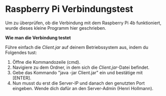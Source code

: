 # Raspberry Pi Verbindungstest

Um zu überprüfen, ob die Verbindung mit dem Raspberry Pi 4b funktioniert, wurde dieses kleine Programm hier geschrieben.

**Wie man die Verbindung testet**

Führe einfach die _Client.jar_ auf deinem Betriebssystem aus, indem du Folgendes tust:

1. Öffne die Kommandozeile (cmd).
2. Navigiere zu dem Ordner, in dem sich die _Client.jar_-Datei befindet.
3. Gebe das Kommando "java -jar Client.jar" ein und bestätige mit [ENTER].
4. Nun musst du erst die Server-IP und danach den genutzten Port eingeben. Wende dich dafür an den Server-Admin (Henri Hollmann).

